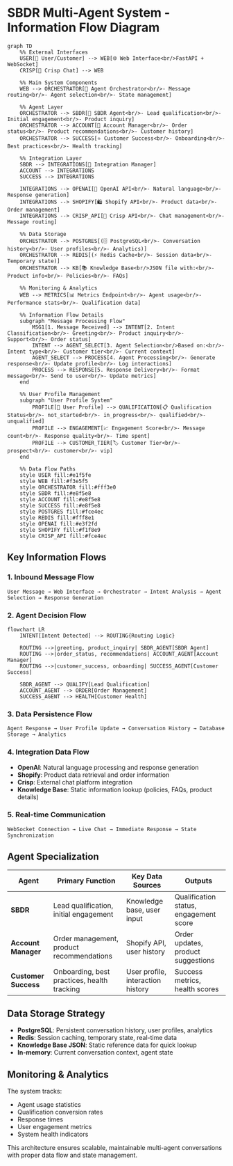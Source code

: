 # SBDR Multi-Agent System - Information Flow Diagram

```mermaid
graph TD
    %% External Interfaces
    USER[👤 User/Customer] --> WEB[🌐 Web Interface<br/>FastAPI + WebSocket]
    CRISP[💬 Crisp Chat] --> WEB
    
    %% Main System Components
    WEB --> ORCHESTRATOR[🎯 Agent Orchestrator<br/>- Message routing<br/>- Agent selection<br/>- State management]
    
    %% Agent Layer
    ORCHESTRATOR --> SBDR[🤖 SBDR Agent<br/>- Lead qualification<br/>- Initial engagement<br/>- Product inquiry]
    ORCHESTRATOR --> ACCOUNT[👔 Account Manager<br/>- Order status<br/>- Product recommendations<br/>- Customer history]
    ORCHESTRATOR --> SUCCESS[⭐ Customer Success<br/>- Onboarding<br/>- Best practices<br/>- Health tracking]
    
    %% Integration Layer
    SBDR --> INTEGRATIONS[🔌 Integration Manager]
    ACCOUNT --> INTEGRATIONS
    SUCCESS --> INTEGRATIONS
    
    INTEGRATIONS --> OPENAI[🧠 OpenAI API<br/>- Natural language<br/>- Response generation]
    INTEGRATIONS --> SHOPIFY[🛍️ Shopify API<br/>- Product data<br/>- Order management]
    INTEGRATIONS --> CRISP_API[💬 Crisp API<br/>- Chat management<br/>- Message routing]
    
    %% Data Storage
    ORCHESTRATOR --> POSTGRES[(🗄️ PostgreSQL<br/>- Conversation history<br/>- User profiles<br/>- Analytics)]
    ORCHESTRATOR --> REDIS[(⚡ Redis Cache<br/>- Session data<br/>- Temporary state)]
    ORCHESTRATOR --> KB[📚 Knowledge Base<br/>JSON file with:<br/>- Product info<br/>- Policies<br/>- FAQs]
    
    %% Monitoring & Analytics
    WEB --> METRICS[📊 Metrics Endpoint<br/>- Agent usage<br/>- Performance stats<br/>- Qualification data]
    
    %% Information Flow Details
    subgraph "Message Processing Flow"
        MSG1[1. Message Received] --> INTENT[2. Intent Classification<br/>- Greeting<br/>- Product inquiry<br/>- Support<br/>- Order status]
        INTENT --> AGENT_SELECT[3. Agent Selection<br/>Based on:<br/>- Intent type<br/>- Customer tier<br/>- Current context]
        AGENT_SELECT --> PROCESS[4. Agent Processing<br/>- Generate response<br/>- Update profile<br/>- Log interactions]
        PROCESS --> RESPONSE[5. Response Delivery<br/>- Format message<br/>- Send to user<br/>- Update metrics]
    end
    
    %% User Profile Management
    subgraph "User Profile System"
        PROFILE[👤 User Profile] --> QUALIFICATION[📋 Qualification Status<br/>- not_started<br/>- in_progress<br/>- qualified<br/>- unqualified]
        PROFILE --> ENGAGEMENT[📈 Engagement Score<br/>- Message count<br/>- Response quality<br/>- Time spent]
        PROFILE --> CUSTOMER_TIER[🏷️ Customer Tier<br/>- prospect<br/>- customer<br/>- vip]
    end
    
    %% Data Flow Paths
    style USER fill:#e1f5fe
    style WEB fill:#f3e5f5
    style ORCHESTRATOR fill:#fff3e0
    style SBDR fill:#e8f5e8
    style ACCOUNT fill:#e8f5e8
    style SUCCESS fill:#e8f5e8
    style POSTGRES fill:#fce4ec
    style REDIS fill:#fff8e1
    style OPENAI fill:#e3f2fd
    style SHOPIFY fill:#f1f8e9
    style CRISP_API fill:#fce4ec
```

## Key Information Flows

### 1. **Inbound Message Flow**
```
User Message → Web Interface → Orchestrator → Intent Analysis → Agent Selection → Response Generation
```

### 2. **Agent Decision Flow**
```mermaid
flowchart LR
    INTENT[Intent Detected] --> ROUTING{Routing Logic}
    
    ROUTING -->|greeting, product_inquiry| SBDR_AGENT[SBDR Agent]
    ROUTING -->|order_status, recommendations| ACCOUNT_AGENT[Account Manager]
    ROUTING -->|customer_success, onboarding| SUCCESS_AGENT[Customer Success]
    
    SBDR_AGENT --> QUALIFY[Lead Qualification]
    ACCOUNT_AGENT --> ORDER[Order Management]
    SUCCESS_AGENT --> HEALTH[Customer Health]
```

### 3. **Data Persistence Flow**
```
Agent Response → User Profile Update → Conversation History → Database Storage → Analytics
```

### 4. **Integration Data Flow**
- **OpenAI**: Natural language processing and response generation
- **Shopify**: Product data retrieval and order information
- **Crisp**: External chat platform integration
- **Knowledge Base**: Static information lookup (policies, FAQs, product details)

### 5. **Real-time Communication**
```
WebSocket Connection → Live Chat → Immediate Response → State Synchronization
```

## Agent Specialization

| Agent | Primary Function | Key Data Sources | Outputs |
|-------|-----------------|------------------|----------|
| **SBDR** | Lead qualification, initial engagement | Knowledge base, user input | Qualification status, engagement score |
| **Account Manager** | Order management, product recommendations | Shopify API, user history | Order updates, product suggestions |
| **Customer Success** | Onboarding, best practices, health tracking | User profile, interaction history | Success metrics, health scores |

## Data Storage Strategy

- **PostgreSQL**: Persistent conversation history, user profiles, analytics
- **Redis**: Session caching, temporary state, real-time data
- **Knowledge Base JSON**: Static reference data for quick lookup
- **In-memory**: Current conversation context, agent state

## Monitoring & Analytics

The system tracks:
- Agent usage statistics
- Qualification conversion rates
- Response times
- User engagement metrics
- System health indicators

This architecture ensures scalable, maintainable multi-agent conversations with proper data flow and state management.